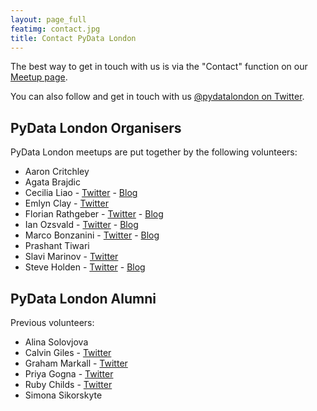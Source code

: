 ```yaml
---
layout: page_full
featimg: contact.jpg
title: Contact PyData London
---
```


The best way to get in touch with us is via the "Contact" function on our
[Meetup page](http://www.meetup.com/PyData-London-Meetup/).

You can also follow and get in touch with us
[@pydatalondon on Twitter](https://twitter.com/pydatalondon/).

## PyData London Organisers

PyData London meetups are put together by the following volunteers:

* Aaron Critchley
* Agata Brajdic
* Cecilia Liao - [Twitter](https://twitter.com/cecilialiao) - [Blog](http://cecilialiao.com/)
* Emlyn Clay - [Twitter](https://twitter.com/emlynclay)
* Florian Rathgeber - [Twitter](https://twitter.com/frathgeber) - [Blog](https://kynan.github.io)
* Ian Ozsvald - [Twitter](https://twitter.com/ianozsvald) - [Blog](http://ianozsvald.com/)
* Marco Bonzanini - [Twitter](https://twitter.com/marcobonzanini) - [Blog](https://marcobonzanini.com/)
* Prashant Tiwari
* Slavi Marinov - [Twitter](https://twitter.com/slavitweets)
* Steve Holden - [Twitter](https://twitter.com/holdenweb) - [Blog](http://holdenweb.blogspot.co.uk/)

## PyData London Alumni

Previous volunteers:

* Alina Solovjova
* Calvin Giles - [Twitter](https://twitter.com/calvingiles)
* Graham Markall - [Twitter](https://twitter.com/gmarkall)
* Priya Gogna - [Twitter](https://twitter.com/hello_kepler22b)
* Ruby Childs - [Twitter](https://twitter.com/RubyChilds)
* Simona Sikorskyte

